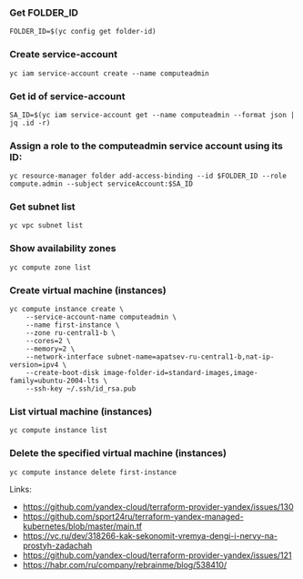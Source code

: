 ### Get FOLDER_ID
```
FOLDER_ID=$(yc config get folder-id)
```

### Create service-account
```
yc iam service-account create --name computeadmin
```

### Get id of service-account
```
SA_ID=$(yc iam service-account get --name computeadmin --format json | jq .id -r)
```

### Assign a role to the computeadmin service account using its ID:
```
yc resource-manager folder add-access-binding --id $FOLDER_ID --role compute.admin --subject serviceAccount:$SA_ID
```
### Get subnet list
```
yc vpc subnet list
```

### Show availability zones
```
yc compute zone list
```

### Create virtual machine (instances)
```
yc compute instance create \
    --service-account-name computeadmin \
    --name first-instance \
    --zone ru-central1-b \
    --cores=2 \
    --memory=2 \
    --network-interface subnet-name=apatsev-ru-central1-b,nat-ip-version=ipv4 \
    --create-boot-disk image-folder-id=standard-images,image-family=ubuntu-2004-lts \
    --ssh-key ~/.ssh/id_rsa.pub
```

### List virtual machine (instances)
```
yc compute instance list
```

### Delete the specified virtual machine (instances)
```
yc compute instance delete first-instance
```

Links:
 - https://github.com/yandex-cloud/terraform-provider-yandex/issues/130
 - https://github.com/sport24ru/terraform-yandex-managed-kubernetes/blob/master/main.tf
 - https://vc.ru/dev/318266-kak-sekonomit-vremya-dengi-i-nervy-na-prostyh-zadachah
 - https://github.com/yandex-cloud/terraform-provider-yandex/issues/121
 - https://habr.com/ru/company/rebrainme/blog/538410/
 
